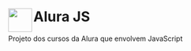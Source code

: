 # Alura JS  <img align="left" width="48" height="48" src="http://www.fillmurray.com/100/100](https://user-images.githubusercontent.com/71740181/190858958-a40396ce-8d29-46d5-80d6-df64cc2136b3.svg)">
Projeto dos cursos da Alura que envolvem JavaScript 
